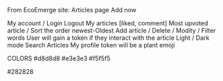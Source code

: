 From EcoEmerge site:
Articles page
Add now

My account / Login Logout
My articles [liked, comment]
Most upvoted article / Sort the order newest-Oldest
Add article / Delete / Modity / Filter words
User will gain a token if they interact with the article
Light / Dark mode
Search Articles
My profile
token will be a plant emoji

COLORS
#d8d8d8
#e3e3e3
#f5f5f5

#282828
